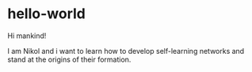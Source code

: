 # hello-world

Hi mankind!

I am Nikol and i want to learn how to develop self-learning networks
and stand at the origins of their formation.
